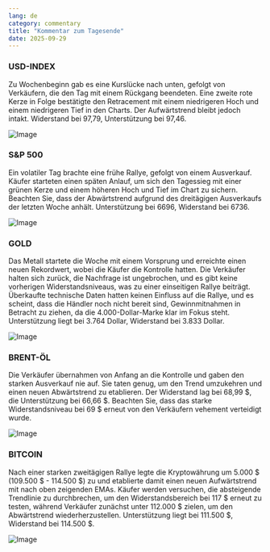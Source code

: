 ```yaml
---
lang: de
category: commentary
title: "Kommentar zum Tagesende"
date: 2025-09-29
---
```


### USD-INDEX

Zu Wochenbeginn gab es eine Kurslücke nach unten, gefolgt von Verkäufern, die den Tag mit einem Rückgang beendeten. Eine zweite rote Kerze in Folge bestätigte den Retracement mit einem niedrigeren Hoch und einem niedrigeren Tief in den Charts. Der Aufwärtstrend bleibt jedoch intakt. Widerstand bei 97,79, Unterstützung bei 97,46.

![Image](https://markleighedu.github.io/img/Sep-2025/29-Sep-2025/usdindex.jpg)

### S&P 500

Ein volatiler Tag brachte eine frühe Rallye, gefolgt von einem Ausverkauf. Käufer starteten einen späten Anlauf, um sich den Tagessieg mit einer grünen Kerze und einem höheren Hoch und Tief im Chart zu sichern. Beachten Sie, dass der Abwärtstrend aufgrund des dreitägigen Ausverkaufs der letzten Woche anhält. Unterstützung bei 6696, Widerstand bei 6736.

![Image](https://markleighedu.github.io/img/Sep-2025/29-Sep-2025/sp500.jpg)

### GOLD

Das Metall startete die Woche mit einem Vorsprung und erreichte einen neuen Rekordwert, wobei die Käufer die Kontrolle hatten. Die Verkäufer halten sich zurück, die Nachfrage ist ungebrochen, und es gibt keine vorherigen Widerstandsniveaus, was zu einer einseitigen Rallye beiträgt. Überkaufte technische Daten hatten keinen Einfluss auf die Rallye, und es scheint, dass die Händler noch nicht bereit sind, Gewinnmitnahmen in Betracht zu ziehen, da die 4.000-Dollar-Marke klar im Fokus steht. Unterstützung liegt bei 3.764 Dollar, Widerstand bei 3.833 Dollar.

![Image](https://markleighedu.github.io/img/Sep-2025/29-Sep-2025/gold.jpg)

### BRENT-ÖL

Die Verkäufer übernahmen von Anfang an die Kontrolle und gaben den starken Ausverkauf nie auf. Sie taten genug, um den Trend umzukehren und einen neuen Abwärtstrend zu etablieren. Der Widerstand lag bei 68,99 $, die Unterstützung bei 66,66 $. Beachten Sie, dass das starke Widerstandsniveau bei 69 $ erneut von den Verkäufern vehement verteidigt wurde.

![Image](https://markleighedu.github.io/img/Sep-2025/29-Sep-2025/brentoil.jpg)

### BITCOIN

Nach einer starken zweitägigen Rallye legte die Kryptowährung um 5.000 $ (109.500 $ - 114.500 $) zu und etablierte damit einen neuen Aufwärtstrend mit nach oben zeigenden EMAs. Käufer werden versuchen, die absteigende Trendlinie zu durchbrechen, um den Widerstandsbereich bei 117 $ erneut zu testen, während Verkäufer zunächst unter 112.000 $ zielen, um den Abwärtstrend wiederherzustellen. Unterstützung liegt bei 111.500 $, Widerstand bei 114.500 $.

![Image](https://markleighedu.github.io/img/Sep-2025/29-Sep-2025/bitcoin.jpg)

